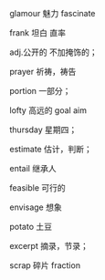 glamour 魅力 fascinate

frank  坦白 直率

adj.公开的 不加掩饰的；

prayer 祈祷，祷告

portion 一部分；

lofty 高远的 goal aim

thursday 星期四；

estimate 估计，判断；

entail 继承人

feasible 可行的

envisage	想象

potato 土豆

excerpt 摘录，节录；

scrap 碎片 fraction 



